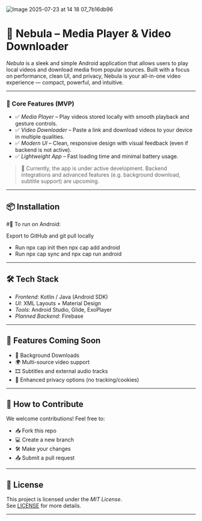 ![Image 2025-07-23 at 14 18 07_7b16db96](https://github.com/user-attachments/assets/189d8c73-da28-4dec-8ec5-d6b04cb8c67a)
# 📱 Nebula – Media Player & Video Downloader

*Nebula* is a sleek and simple Android application that allows users to play local videos and download media from popular sources. Built with a focus on performance, clean UI, and privacy, Nebula is your all-in-one video experience — compact, powerful, and intuitive.

---

### 🎯 Core Features (MVP)
- ✅ *Media Player* – Play videos stored locally with smooth playback and gesture controls.
- ✅ *Video Downloader* – Paste a link and download videos to your device in multiple qualities.
- ✅ *Modern UI* – Clean, responsive design with visual feedback (even if backend is not active).
- ✅ *Lightweight App* – Fast loading time and minimal battery usage.

> 🔧 Currently, the app is under active development. Backend integrations and advanced features (e.g. background download, subtitle support) are upcoming.

---

## 📦 Installation

#📱 To run on Android:

Export to GitHub and git pull locally
- Run npx cap init then npx cap add android
- Run npx cap sync and npx cap run android
---

## 🛠 Tech Stack

- *Frontend*: Kotlin / Java (Android SDK)
- *UI*: XML Layouts + Material Design
- *Tools*: Android Studio, Glide, ExoPlayer
- *Planned Backend*: Firebase 

---

## 🌟 Features Coming Soon

- 🔄 Background Downloads  
- 🌍 Multi-source video support  
- 🎞 Subtitles and external audio tracks  
- 🔐 Enhanced privacy options (no tracking/cookies)

---

## 🧠 How to Contribute

We welcome contributions! Feel free to:
- 📥 Fork this repo
- 💻 Create a new branch
- 🛠 Make your changes
- 📤 Submit a pull request

---

## 📃 License

This project is licensed under the *MIT License*.  
See [LICENSE](LICENSE) for more details.

---


